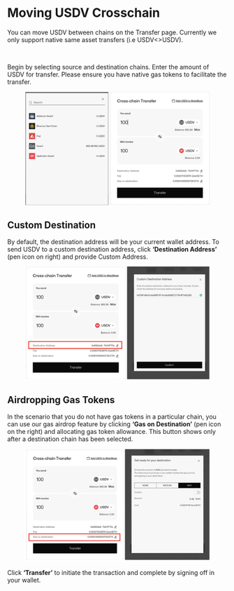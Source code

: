 # Moving USDV Crosschain

You can move USDV between chains on the Transfer page. Currently we only support native same asset transfers (i.e USDV<>USDV).

<figure><img src="https://lh7-us.googleusercontent.com/S9o6hs0RqKqwPtmPKvKwlOCI8MhRlL1yAmFm-P6k4ER-xorq7BZwF-ajPv7ZZqjDBTGk2U65gvln_8RiyW9pGLLeQNO2DkVuQ1i3y9ClOmWU6SAWoeOXRK00D2biwuY-uo_PvZO41kgGQjkCKahc5oM" alt=""><figcaption></figcaption></figure>

Begin by selecting source and destination chains. Enter the amount of USDV for transfer. Please ensure you have native gas tokens to facilitate the transfer.

<figure><img src="../.gitbook/assets/image (1) (1) (1) (1).png" alt=""><figcaption></figcaption></figure>

## Custom Destination

By default, the destination address will be your current wallet address. To send USDV to a custom destination address, click **‘Destination Address’** (pen icon on right) and provide Custom Address.

<figure><img src="../.gitbook/assets/image (2) (1) (1).png" alt=""><figcaption></figcaption></figure>

## Airdropping Gas Tokens

In the scenario that you do not have gas tokens in a particular chain, you can use our gas airdrop feature by clicking **‘Gas on Destination’** (pen icon on the right) and allocating gas token allowance. This button shows only after a destination chain has been selected.

<figure><img src="../.gitbook/assets/image (3) (1) (1).png" alt=""><figcaption></figcaption></figure>

Click **‘Transfer’** to initiate the transaction and complete by signing off in your wallet.

<figure><img src="https://lh7-us.googleusercontent.com/tDurXkrVJFd6D4l9GuxKH1rhNcTrUa0JJmtWFjUrHP3KRe97XdLs0MmLDsWSBnPzIYESATT3nQXSRzLQqydLB0NHF0lw9JVw43bj_vEuqDQVjzFpvdjXkcba2VvN2mg_i9BxKB4q0wNH7YcUExCd9ik" alt=""><figcaption></figcaption></figure>
